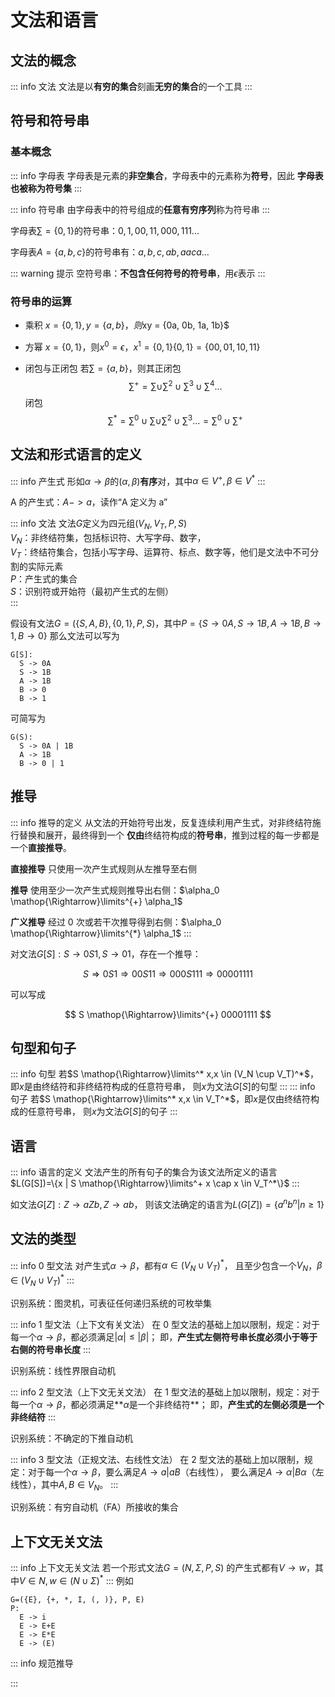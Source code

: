 # 文法和语言

## 文法的概念

::: info 文法
文法是以**有穷的集合**刻画**无穷的集合**的一个工具
:::

## 符号和符号串

### 基本概念

::: info 字母表
字母表是元素的**非空集合**，字母表中的元素称为**符号**，因此
**字母表也被称为符号集**
:::

::: info 符号串
由字母表中的符号组成的**任意有穷序列**称为符号串
:::

字母表${\sum} = \{0, 1\}$的符号串：$0,1,00,11,000,111...$

字母表$A=\{a, b, c\}$的符号串有：$a, b, c, ab, aaca...$

::: warning 提示
空符号串：**不包含任何符号的符号串**，用$\epsilon$表示
:::

### 符号串的运算

- 乘积
  $x = \{0, 1\}, y = \{a, b\}，则$xy = \{0a, 0b, 1a, 1b\}$

- 方幂
  $x = \{0, 1\}$，则$x^0=\epsilon$，$x^1=\{0, 1\}\{0, 1\}=\{00, 01, 10, 11\}$

- 闭包与正闭包
  若${\sum} = \{a, b\}$，则其正闭包
  $$
      {\sum}^+ = {\sum} \cup {\sum}^2 \cup {\sum}^3 \cup {\sum}^4 \dots
  $$
  闭包
  $$
      {\sum}^{*} ={\sum}^0 \cup {\sum} \cup {\sum}^2 \cup {\sum}^3  \dots = {\sum}^0 \cup {\sum}^+
  $$

## 文法和形式语言的定义

::: info 产生式
形如$\alpha \rightarrow \beta$的$(\alpha, \beta)$**有序**对，其中$\alpha \in V^+, \beta \in V^*$
:::

A 的产生式：$A->a$，读作“A 定义为 a”

::: info 文法
文法$G$定义为四元组$(V_N, V_T, P, S)$ \
 $V_N$：非终结符集，包括标识符、大写字母、数字， \
 $V_T$：终结符集合，包括小写字母、运算符、标点、数字等，他们是文法中不可分割的实际元素 \
 $P$：产生式的集合 \
 $S$：识别符或开始符（最初产生式的左侧）\
:::

假设有文法$G=(\{S, A, B\}, \{0, 1\}, P, S)$，其中$P=\{S \rightarrow 0A, S \rightarrow 1B, A \rightarrow 1B, B \rightarrow 1, B \rightarrow 0 \}$
那么文法可以写为

```
G[S]:
  S -> 0A
  S -> 1B
  A -> 1B
  B -> 0
  B -> 1
```

可简写为

```
G(S):
  S -> 0A | 1B
  A -> 1B
  B -> 0 | 1
```

## 推导

::: info 推导的定义
从文法的开始符号出发，反复连续利用产生式，对非终结符施行替换和展开，最终得到一个
**仅由**终结符构成的**符号串**，推到过程的每一步都是一个**直接推导**。

**直接推导**
只使用一次产生式规则从左推导至右侧

**推导**
使用至少一次产生式规则推导出右侧：$\alpha_0 \mathop{\Rightarrow}\limits^{+} \alpha_1$

**广义推导**
经过 0 次或若干次推导得到右侧：$\alpha_0 \mathop{\Rightarrow}\limits^{*} \alpha_1$
:::

对文法$G[S]: S \rightarrow 0S1, S \rightarrow 01$，存在一个推导：

$$
S \Rightarrow 0S1 \Rightarrow 00S11 \Rightarrow 000S111 \Rightarrow 00001111
$$

可以写成

$$
S \mathop{\Rightarrow}\limits^{+} 00001111
$$

## 句型和句子

::: info 句型
若$S \mathop{\Rightarrow}\limits^* x,x \in (V_N \cup V_T)^*$，即$x$是由终结符和非终结符构成的任意符号串，
则$x$为文法$G[S]$的句型
:::
::: info 句子
若$S \mathop{\Rightarrow}\limits^* x,x \in V_T^*$，即$x$是仅由终结符构成的任意符号串，
则$x$为文法$G[S]$的句子
:::

## 语言

::: info 语言的定义
文法产生的所有句子的集合为该文法所定义的语言 \
$L(G[S])=\{x | S \mathop{\Rightarrow}\limits^+ x \cap x \in V_T^*\}$
:::

如文法$G[Z]: Z\rightarrow aZb, Z\rightarrow ab$，
则该文法确定的语言为$L(G[Z])=\{a^nb^n | n \ge 1\}$

## 文法的类型

::: info 0 型文法
对产生式$\alpha \rightarrow \beta$，都有$\alpha \in (V_N \cup V_T)^*$，
且至少包含一个$V_N$，$\beta \in (V_N \cup V_T)^*$
:::

识别系统：图灵机，可表征任何递归系统的可枚举集

::: info 1 型文法（上下文有关文法）
在 0 型文法的基础上加以限制，规定：对于每一个$\alpha \rightarrow \beta$，都必须满足$|\alpha| \le |\beta|$；
即，**产生式左侧符号串长度必须小于等于右侧的符号串长度**
:::

识别系统：线性界限自动机

::: info 2 型文法（上下文无关文法）
在 1 型文法的基础上加以限制，规定：对于每一个$\alpha \rightarrow \beta$，都必须满足**$\alpha$是一个非终结符**；
即，**产生式的左侧必须是一个非终结符**
:::

识别系统：不确定的下推自动机

::: info 3 型文法（正规文法、右线性文法）
在 2 型文法的基础上加以限制，规定：对于每一个$\alpha \rightarrow \beta$，要么满足$A \rightarrow a | aB$（右线性），
要么满足$A \rightarrow \alpha | B\alpha$（左线性），其中$A,B \in V_N$。
:::

识别系统：有穷自动机（FA）所接收的集合

## 上下文无关文法

::: info 上下文无关文法
若一个形式文法$G=(N,\Sigma,P,S)$ 的产生式都有$V \rightarrow w$，其中$V\in N, w\in(N\cup \Sigma)^*$
:::
例如

```
G=({E}, {+, *, I, (, )}, P, E)
P:
  E -> i
  E -> E+E
  E -> E*E
  E -> (E)
```

::: info 规范推导

:::
